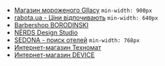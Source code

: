* [Магазин мороженого Gllacy](https://raccoonroman.github.io/gllacy/) `min-width: 900px`
* [rabota.ua - Ціни відпочивають](https://raccoonroman.github.io/rabota.ua/) `min-width: 640px`
* [Barbershop BORODINSKI](https://raccoonroman.github.io/barbershop/)
* [NЁRDS Design Studio](https://raccoonroman.github.io/nerds/)
* [SEDONA - поиск отелей](https://raccoonroman.github.io/sedona/) `min-width: 768px`
* [Интернет-магазин Техномат](https://raccoonroman.github.io/technomart/)
* [Интернет-магазин DEVICE](https://raccoonroman.github.io/device/)